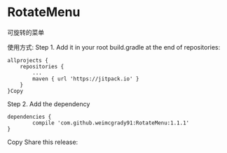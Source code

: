 # RotateMenu
可旋转的菜单

使用方式:
Step 1. Add it in your root build.gradle at the end of repositories:

	allprojects {
		repositories {
			...
			maven { url 'https://jitpack.io' }
		}
	}Copy
Step 2. Add the dependency

	dependencies {
	        compile 'com.github.weimcgrady91:RotateMenu:1.1.1'
	}
Copy
Share this release:
